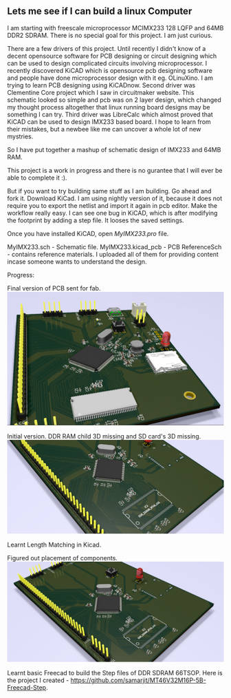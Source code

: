 ## Lets me see if I can build a linux Computer

I am starting with freescale microprocessor MCIMX233 128 LQFP and 64MB DDR2 SDRAM.
There is no special goal for this project. I am just curious. 

There are a few drivers of this project.
Until recently I didn't know of a decent opensource software for PCB designing or circuit designing which can be used to design complicated circuits involving microprocessor.
I recently discovered KiCAD which is opensource pcb designing software and people have done microprocessor design with it eg. OLinuXino. I am trying to learn PCB designing using KiCADnow.
Second driver was Clementine Core project which I saw in circuitmaker website. This schematic looked so simple and pcb was on 2 layer design, which changed my thought process altogether that linux running board designs may be something I can try.
Third driver was LibreCalc which almost proved that KiCAD can be used to design IMX233 based board. I hope to learn from their mistakes, but a newbee like me can uncover a whole lot of new mystries.

So I have put together a mashup of schematic design of IMX233 and 64MB RAM. 

This project is a work in progress and there is no gurantee that I will ever be able to complete it :).

But if you want to try building same stuff as I am building. Go ahead and fork it.
Download KiCad. I am using nightly version of it, because it does not require you to export the netlist and import it again in pcb editor. Make the workflow really easy.
I can see one bug in KiCAD, which is after modifying the footprint by adding a step file. It looses the saved settings. 

Once you have installed KiCAD, open *MyIMX233.pro* file. 

MyIMX233.sch - Schematic file.
MyIMX233.kicad_pcb - PCB
ReferenceSch - contains reference materials. I uploaded all of them for providing content incase someone wants to understand the design.


Progress: 

Final version of PCB sent for fab.
![Sent to fab](plot_pcb/MyIMX233_1.0-gerber.png)

Initial version. DDR RAM child 3D missing and SD card's 3D missing.
![Initial plot](plot_pcb/MyIMX233_0.1-3D.png)

Learnt Length Matching in Kicad. 

Figured out placement of components. 
![Initial plot](plot_pcb/MyIMX233_0.0-wolength.png)

Learnt basic Freecad to build the Step files of DDR SDRAM 66TSOP. Here is the project I created - https://github.com/samarjit/MT46V32M16P-5B-Freecad-Step.


